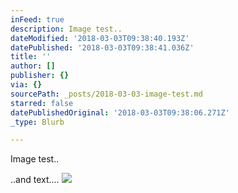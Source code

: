 ```yaml
---
inFeed: true
description: Image test..
dateModified: '2018-03-03T09:38:40.193Z'
datePublished: '2018-03-03T09:38:41.036Z'
title: ''
author: []
publisher: {}
via: {}
sourcePath: _posts/2018-03-03-image-test.md
starred: false
datePublishedOriginal: '2018-03-03T09:38:06.271Z'
_type: Blurb

---
```

Image test..

..and text....
![](https://the-grid-user-content.s3-us-west-2.amazonaws.com/4ca5526d-72b8-47b8-b62c-f2c1e9b24418.png)